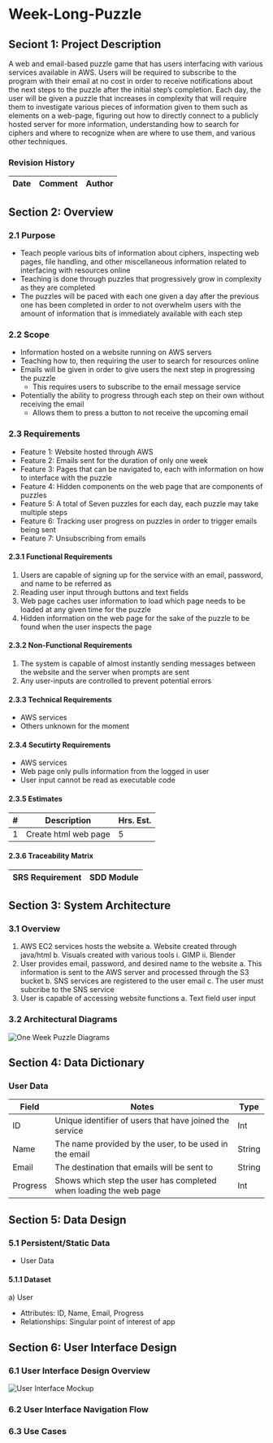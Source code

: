 # Week-Long-Puzzle

## Seciont 1: Project Description

A web and email-based puzzle game that has users interfacing with various services available in AWS. Users will be required to subscribe to the program with their email at no cost in order to receive notifications about the next steps to the puzzle after the initial step’s completion. Each day, the user will be given a puzzle that increases in complexity that will require them to investigate various pieces of information given to them such as elements on a web-page, figuring out how to directly connect to a publicly hosted server for more information, understanding how to search for ciphers and where to recognize when are where to use them, and various other techniques.

### Revision History
|Date|Comment|Author|
|--|--|--|

## Section 2: Overview
### 2.1 Purpose
* Teach people various bits of information about ciphers, inspecting web pages, file handling, and other miscellaneous information related to interfacing with resources online
* Teaching is done through puzzles that progressively grow in complexity as they are completed
* The puzzles will be paced with each one given a day after the previous one has been completed in order to not overwhelm users with the amount of information that is immediately available with each step
### 2.2 Scope
* Information hosted on a website running on AWS servers
* Teaching how to, then requiring the user to search for resources online
* Emails will be given in order to give users the next step in progressing the puzzle
  * This requires users to subscribe to the email message service
* Potentially the ability to progress through each step on their own without receiving the email
  * Allows them to press a button to not receive the upcoming email
### 2.3 Requirements
- Feature 1: Website hosted through AWS
- Feature 2: Emails sent for the duration of only one week
- Feature 3: Pages that can be navigated to, each with information on how to interface with the puzzle
- Feature 4: Hidden components on the web page that are components of puzzles
- Feature 5: A total of Seven puzzles for each day, each puzzle may take multiple steps
- Feature 6: Tracking user progress on puzzles in order to trigger emails being sent
- Feature 7: Unsubscribing from emails

#### 2.3.1 Functional Requirements
1) Users are capable of signing up for the service with an email, password, and name to be referred as
2) Reading user input through buttons and text fields
3) Web page caches user information to load which page needs to be loaded at any given time for the puzzle
4) Hidden information on the web page for the sake of the puzzle to be found when the user inspects the page

#### 2.3.2 Non-Functional Requirements
1) The system is capable of almost instantly sending messages between the website and the server when prompts are sent
2) Any user-inputs are controlled to prevent potential errors

#### 2.3.3 Technical Requirements
* AWS services
* Others unknown for the moment

#### 2.3.4 Secutirty Requirements
* AWS services
* Web page only pulls information from the logged in user
* User input cannot be read as executable code

#### 2.3.5 Estimates
|# |Description|Hrs. Est.|
|--|--|--|
|1|Create html web page|5|

#### 2.3.6 Traceability Matrix
|SRS Requirement| SDD Module|
|--|--|

## Section 3: System Architecture
### 3.1 Overview
1. AWS EC2 services hosts the website
   a. Website created through java/html
   b. Visuals created with various tools
     i. GIMP
     ii. Blender     
2. User provides email, password, and desired name to the website
   a. This information is sent to the AWS server and processed through the S3 bucket
   b. SNS services are registered to the user email
   c. The user must subcribe to the SNS service
3. User is capable of accessing website functions
   a. Text field user input

### 3.2 Architectural Diagrams

![One Week Puzzle Diagrams](https://github.com/user-attachments/assets/a97fa3a5-86f7-4f70-817d-92bd70ec083e)

## Section 4: Data Dictionary
### User Data
|Field|Notes|Type|
|--|--|--|
|ID|Unique identifier of users that have joined the service|Int|
|Name|The name provided by the user, to be used in the email|String|
|Email|The destination that emails will be sent to|String|
|Progress|Shows which step the user has completed when loading the web page|Int|


## Section 5: Data Design
### 5.1 Persistent/Static Data
* User Data
#### 5.1.1 Dataset
a) User
- Attributes: ID, Name, Email, Progress
- Relationships: Singular point of interest of app

## Section 6: User Interface Design
### 6.1 User Interface Design Overview
![User Interface Mockup](https://github.com/user-attachments/assets/f230aa32-ee2d-4c35-bf48-8a7c019d7828)

### 6.2 User Interface Navigation Flow

### 6.3 Use Cases
